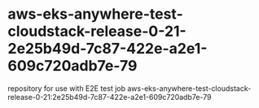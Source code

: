 # aws-eks-anywhere-test-cloudstack-release-0-21-2e25b49d-7c87-422e-a2e1-609c720adb7e-79
repository for use with E2E test job aws-eks-anywhere-test-cloudstack-release-0-21:2e25b49d-7c87-422e-a2e1-609c720adb7e-79

